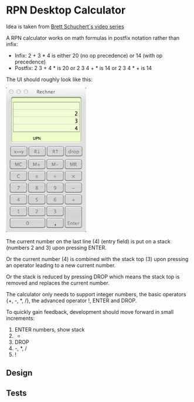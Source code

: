 # RPN Desktop Calculator
Idea is taken from [Brett Schuchert´s video series](http://vimeo.com/album/205252)

A RPN calculator works on math formulas in postfix notation rather than infix:

* Infix: 2 + 3 * 4 is either 20 (no op precedence) or 14 (with op precedence)
* Postfix: 2 3 + 4 * is 20 or 2 3 4 + * is 14 or 2 3 4 * + is 14

The UI should roughly look like this:

![](images/rpncalc_macosx.jpg)

The current number on the last line (4) (entry field) is put on a stack (numbers 2 and 3) upon pressing ENTER.

Or the current number (4) is combined with the stack top (3) upon pressing an operator leading to a new current number.

Or the stack is reduced by pressing DROP which means the stack top is removed and replaces the current number.

The calculator only needs to support integer numbers, the basic operators {+, -, *, /}, the advanced operator !, ENTER and DROP.

To quickly gain feedback, development should move forward in small increments:

1. ENTER numbers, show stack
1. +
1. DROP
1. -, *, /
1. !

## Design

## Tests
